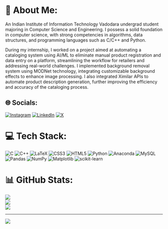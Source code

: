 # 💫 About Me:
An Indian Institute of Information Technology Vadodara undergrad student majoring in Computer Science and Engineering. I possess a solid foundation in computer science, with strong competencies in algorithms, data structures, and programming languages such as C/C++ and Python.

During my internship, I worked on a project aimed at automating a cataloging system using AI/ML to eliminate manual product registration and data entry on a platform, streamlining the workflow for retailers and addressing real-world challenges. I implemented background removal system using MODNet technology, integrating customizable background effects to enhance image processing. I also integrated Ximilar APIs to automate product description generation, further improving the efficiency and accuracy of the cataloging process.


## 🌐 Socials:
[![Instagram](https://img.shields.io/badge/Instagram-%23E4405F.svg?logo=Instagram&logoColor=white)](https://instagram.com/saurya._.gupta) [![LinkedIn](https://img.shields.io/badge/LinkedIn-%230077B5.svg?logo=linkedin&logoColor=white)](https://linkedin.com/in/saurya-kr-gupta) [![X](https://img.shields.io/badge/X-black.svg?logo=X&logoColor=white)](https://x.com/sauryakrgupta) 

# 💻 Tech Stack:
![C](https://img.shields.io/badge/c-%2300599C.svg?style=for-the-badge&logo=c&logoColor=white) ![C++](https://img.shields.io/badge/c++-%2300599C.svg?style=for-the-badge&logo=c%2B%2B&logoColor=white) ![LaTeX](https://img.shields.io/badge/latex-%23008080.svg?style=for-the-badge&logo=latex&logoColor=white) ![CSS3](https://img.shields.io/badge/css3-%231572B6.svg?style=for-the-badge&logo=css3&logoColor=white) ![HTML5](https://img.shields.io/badge/html5-%23E34F26.svg?style=for-the-badge&logo=html5&logoColor=white) ![Python](https://img.shields.io/badge/python-3670A0?style=for-the-badge&logo=python&logoColor=ffdd54) ![Anaconda](https://img.shields.io/badge/Anaconda-%2344A833.svg?style=for-the-badge&logo=anaconda&logoColor=white) ![MySQL](https://img.shields.io/badge/mysql-4479A1.svg?style=for-the-badge&logo=mysql&logoColor=white) ![Pandas](https://img.shields.io/badge/pandas-%23150458.svg?style=for-the-badge&logo=pandas&logoColor=white) ![NumPy](https://img.shields.io/badge/numpy-%23013243.svg?style=for-the-badge&logo=numpy&logoColor=white) ![Matplotlib](https://img.shields.io/badge/Matplotlib-%23ffffff.svg?style=for-the-badge&logo=Matplotlib&logoColor=black) ![scikit-learn](https://img.shields.io/badge/scikit--learn-%23F7931E.svg?style=for-the-badge&logo=scikit-learn&logoColor=white)
# 📊 GitHub Stats:
![](https://github-readme-stats.vercel.app/api?username=sauryakrgupta&theme=one_dark_pro&hide_border=false&include_all_commits=true&count_private=false)<br/>
![](https://github-readme-streak-stats.herokuapp.com/?user=sauryakrgupta&theme=one_dark_pro&hide_border=false)<br/>
![](https://github-readme-stats.vercel.app/api/top-langs/?username=sauryakrgupta&theme=one_dark_pro&hide_border=false&include_all_commits=true&count_private=false&layout=compact)

---
[![](https://visitcount.itsvg.in/api?id=sauryakrgupta&icon=0&color=0)](https://visitcount.itsvg.in)

<!-- Proudly created with GPRM ( https://gprm.itsvg.in ) -->
